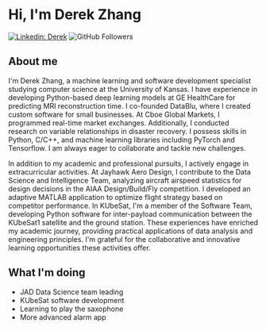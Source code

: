 # Hi, I'm Derek Zhang
[![Linkedin: Derek](https://img.shields.io/badge/-Derek-blue?style=flat-square&logo=Linkedin&logoColor=white&link=https://www.linkedin.com/in/derekzhang0000/)](https://www.linkedin.com/in/derekzhang0000/)
![GitHub Followers](https://img.shields.io/github/followers/DerekZhang0000?label=Follow&style=social)

## About me
<p>I'm Derek Zhang, a machine learning and software development specialist studying computer science at the University of Kansas. I have experience in developing Python-based deep learning models at GE HealthCare for predicting MRI reconstruction time. I co-founded DataBlu, where I created custom software for small businesses. At Cboe Global Markets, I programmed real-time market exchanges. Additionally, I conducted research on variable relationships in disaster recovery. I possess skills in Python, C/C++, and machine learning libraries including PyTorch and Tensorflow. I am always eager to collaborate and tackle new challenges.

In addition to my academic and professional pursuits, I actively engage in extracurricular activities. At Jayhawk Aero Design, I contribute to the Data Science and Intelligence Team, analyzing aircraft airspeed statistics for design decisions in the AIAA Design/Build/Fly competition. I developed an adaptive MATLAB application to optimize flight strategy based on competitor performance. In KUbeSat, I'm a member of the Software Team, developing Python software for inter-payload communication between the KUbeSat1 satellite and the ground station. These experiences have enriched my academic journey, providing practical applications of data analysis and engineering principles. I'm grateful for the collaborative and innovative learning opportunities these activities offer.</p>

## What I'm doing
- JAD Data Science team leading
- KUbeSat software development
- Learning to play the saxophone
- More advanced alarm app
